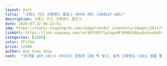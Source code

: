 ```yaml
---
layout: post 
title:  "크록스 키즈 크록밴드 클로그 네이비 레드 (204537-485)" 
description: 크록스 키즈 크록밴드 클로그 ..
date: 2020-07-22 06:22:51 
img: https://static.coupangcdn.com/image/vendor_inventory/images/2017/03/24/16/6/bc1aad27-bd2f-4363-b84f-b27f7511e6a8.jpg 
linkUrl: https://link.coupang.com/re/AFFSDP?lptag=AF3600438&subid=ahnPublicAsk&pageKey=62626644&itemId=213692634&vendorItemId=70593225780&traceid=V0-113-97509ae27b1255ce 
categories: [1004] 
color: FF1744 
price: 22500 
author: Ask View Shop 
cont:  "15개월 남아.<br/> 아디다스 운동화 130 딱 맞고, 실측 130정도 나오는 발볼 통통 아가입니다.<br/> 일반 신발 140 주문하려다 크록스는 10 크게 신으면 된다는 얘기를 어디서 들어서.<br/>.<br/> 150 주문했었는데 발볼이 끼어서 뒤에 밴드? 가 안들어가더라구요 ㅠㅠㅠ 160으로 교환했어요 ㅜㅜ 160은 좀 크네요 걷는거 뒤에서 보면 발뒤꿈치가 헐떡이는거 같은데 그래도 안넘어지고 잘 걷더라구요.<br/> 첫번째 사진은 150 신겼을때고 나머지는 160 사이즈로 신었을때에요  반품배송비가 6천원이나 들었지만 ㅜㅜ 매장보다는 싸게 산것 같아요<br/>210을 사야했는데.<br/> 내년에 맞을듯합니다<br/>21개월 된 아들 나이키 130 퓨마 135  신어요<br/>같이 찍어 봤어요<br/>구입전에 진짜 고민 하고 치수 골라도 결국 실패했네요<br/>그냥두고 160 으로 다시 구입했어요<br/>뛰어가 더러워져 그냥 신으려고 밖에 나갔는데 걷고 뛰면서<br/>발길이 재면 14 정도 나오고요<br/>발등이 높고 발볼은 넓지는 않아요<br/>사이즈 220 구매했더니.<br/> 좀헐덕거리네요<br/>신발이 5번 이나 벗겨져서<br/>신발자체는 마음에 들지만 정확한 사이즈 기재 가 아쉽네요<br/>아이가 신어 보자마자 밖으로 나가는 줄 알고 신발장으로<br/>약간 넉넉하게 잘맞네요 신고 잘걷고 잘뛰는 정도의 넉넉함 이에요<br/>위에 사진 보면 15cm 가 c 8 14.<br/>5cm 가 c7 입니다(고래붙어있는)<br/>작다는 평도 많아서 165 구입 했어요<br/>제품에서 한치수  두치수 크게 구입 하라고 써있고<br/>참고 하시라고 나이키 130 퓨마 135 크록스 c7 c 8<br/>크록스가 아주살짝 길지만 뒷고리 해서 신어서 160 맞네요<br/>" 
---
```

